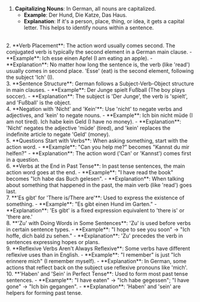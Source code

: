 1. **Capitalizing Nouns**: In German, all nouns are capitalized.
   - **Example**: Der Hund, Die Katze, Das Haus.
   - **Explanation**:  If it's a person, place, thing, or idea, it gets a capital letter. This helps to identify nouns within a sentence.
<br/>
2. **Verb Placement**: The action word usually comes second. The conjugated verb is typically the second element in a German main clause.
   - **Example**: Ich esse einen Apfel (I am eating an apple).
   - **Explanation**: No matter how long the sentence is, the verb (like 'read') usually comes in second place. 'Esse' (eat) is the second element, following the subject 'Ich' (I).
<br/>
3. **Sentence Structure**: German follows a Subject-Verb-Object structure in main clauses.
   - **Example**: Der Junge spielt Fußball (The boy plays soccer).
   - **Explanation**: The subject is 'Der Junge', the verb is 'spielt', and 'Fußball' is the object.
<br/>
4. **Negation with 'Nicht' and 'Kein'**: Use 'nicht' to negate verbs and adjectives, and 'kein' to negate nouns.
    - **Example**: Ich bin nicht müde (I am not tired). Ich habe kein Geld (I have no money).
    - **Explanation**: 'Nicht' negates the adjective 'müde' (tired), and 'kein' replaces the indefinite article to negate 'Geld' (money).
<br/>
5. **Questions Start with Verbs**: When asking something, start with the action word.
   - **Example**: "Can you help me?" becomes "Kannst du mir helfen?"
   - **Explanation**: The action word ('Can' or 'Kannst') comes first in a question.
<br/>
6. **Verbs at the End in Past Tense**: In past tense sentences, the main action word goes at the end.
   - **Example**: "I have read the book" becomes "Ich habe das Buch gelesen".
   - **Explanation**: When talking about something that happened in the past, the main verb (like 'read') goes last.
<br/>
7.  **'Es gibt' for 'There is/There are'**: Used to express the existence of something.
    - **Example**: "Es gibt einen Hund im Garten."
    - **Explanation**: 'Es gibt' is a fixed expression equivalent to 'there is' or 'there are.'
<br/>
8. **'Zu' with Doing Words in Some Sentences**: 'Zu' is used before verbs in certain sentence types.
    - **Example**: "I hope to see you soon" → "Ich hoffe, dich bald zu sehen."
    - **Explanation**: 'Zu' precedes the verb in sentences expressing hopes or plans.
<br/>
9. **Reflexive Verbs Aren't Always Reflexive**: Some verbs have different reflexive uses than in English.
    - **Example**:  "I remember" is just "Ich erinnere mich" (I remember myself).
    - **Explanation**: In German, some actions that reflect back on the subject use reflexive pronouns like 'mich'.
<br/>
10. **'Haben' and 'Sein' in Perfect Tense**: Used to form most past tense sentences.
    - **Example**: "I have eaten" → "Ich habe gegessen"; "I have gone" → "Ich bin gegangen".
    - **Explanation**: 'Haben' and 'sein' are helpers for forming past tense.